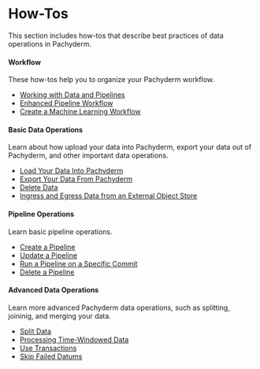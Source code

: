 # How-Tos

This section includes how-tos that describe best practices of
data operations in Pachyderm.

<div class="row">
  <div class="column-2">
    <div class="card-square mdl-card mdl-shadow--2dp">
      <div class="mdl-card__title mdl-card--expand">
        <h4 class="mdl-card__title-text">Workflow &nbsp;&nbsp;&nbsp;<i class="fa fa-rocket"></i></h4>
      </div>
      <div class="mdl-card__supporting-text">
        These how-tos help you to organize your
        Pachyderm workflow.
      </div>
      <div class="mdl-card__actions mdl-card--border">
        <ul>
          <li><a href="working-with-data-and-pipelines/" class="md-typeset md-link">
          Working with Data and Pipelines
          </a>
          </li>
          <li><a href="enhanced-pipeline-workflow/" class="md-typeset md-link">
          Enhanced Pipeline Workflow
          </a>
          </li>
          <li><a href="create-ml-workflow/" class="md-typeset md-link">
          Create a Machine Learning Workflow
          </a>
          </li>
       </ul>
      </div>
    </div>
  </div>
  <div class="column-2">
    <div class="card-square mdl-card mdl-shadow--2dp">
      <div class="mdl-card__title mdl-card--expand">
        <h4 class="mdl-card__title-text">Basic Data Operations &nbsp;&nbsp;&nbsp;<i class="fa fa-cogs"></i></h4>
      </div>
      <div class="mdl-card__supporting-text">
        Learn about how upload your data into Pachyderm,
        export your data out of Pachyderm, and other important
        data operations.
      </div>
      <div class="mdl-card__actions mdl-card--border">
        <ul>
          <li><a href="load-data-into-pachyderm/" class="md-typeset md-link">
          Load Your Data Into Pachyderm
          </a>
          </li>
          <li><a href="export-data-out-pachyderm/" class="md-typeset md-link">
          Export Your Data From Pachyderm
          </a>
          </li>
          <li><a href="removing_data_from_pachyderm" class="md-typeset md-link">
          Delete Data
          </a>
          </li>
          <li><a href="ingressing_from_diff_cloud/" class="md-typeset md-link">
          Ingress and Egress Data from an External Object Store
          </a>
          </li>
        </ul>
       </div>
     </div>
  </div>
</div>
<div class="row">
  <div class="column-2">
    <div class="card-square mdl-card mdl-shadow--2dp">
      <div class="mdl-card__title mdl-card--expand">
        <h4 class="mdl-card__title-text">Pipeline Operations &nbsp;&nbsp;&nbsp;<i class="fa fa-book"></i></h4>
      </div>
      <div class="mdl-card__supporting-text">
        Learn basic pipeline operations.
      </div>
      <div class="mdl-card__actions mdl-card--border">
        <ul>
           <li><a href="create-pipeline/" class="md-typeset md-link">
            Create a Pipeline
           </a>
           </li>
           <li><a href="updating_pipelines/" class="md-typeset md-link">
           Update a Pipeline
           </a>
           </li>
           <li><a href="run_pipeline/" class="md-typeset md-link">
           Run a Pipeline on a Specific Commit
           </a>
           </li>
           <li><a href="delete-pipeline/" class="md-typeset md-link">
           Delete a Pipeline
           </a>
           </li>
        </ul>
      </div>
    </div>
  </div>
<div class="row">
  <div class="column-2">
    <div class="card-square mdl-card mdl-shadow--2dp">
      <div class="mdl-card__title mdl-card--expand">
        <h4 class="mdl-card__title-text">Advanced Data Operations &nbsp;&nbsp;&nbsp;<i class="fa fa-flask"></i></h4>
      </div>
      <div class="mdl-card__supporting-text">
        Learn more advanced Pachyderm data operations,
        such as splitting, joininig, and merging your data.
      </div>
      <div class="mdl-card__actions mdl-card--border">
        <ul>
           <li><a href="splitting-data/" class="md-typeset md-link">
           Split Data
           </a>
           </li>
           <li><a href="time_windows/" class="md-typeset md-link">
           Processing Time-Windowed Data
           </a>
          </li>
          </li>
           <li><a href="use-transactions-to-run-multiple-commands/" class="md-typeset md-link">
           Use Transactions
           </a>
          </li>
           <li><a href="err_cmd/" class="md-typeset md-link">
           Skip Failed Datums
           </a>
          </li>
        </ul>
      </div>
    </div>
  </div>
</div>
